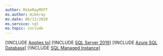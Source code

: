 ```yaml
---
author: MikeRayMSFT
ms.author: mikeray
ms.date: 06/11/2020
ms.service: sql
ms.topic: include
---
```


<!--sql-asdb-smi--->

[!INCLUDE [Applies to](../../includes/applies-md.md)] [!INCLUDE [SQL Server 2019](_ss2019.md)] [!INCLUDE [Azure SQL Database](../../includes/applies-to-version/_asdb.md)] [!INCLUDE [SQL Managed Instance](../../includes/applies-to-version/_asmi.md)]
